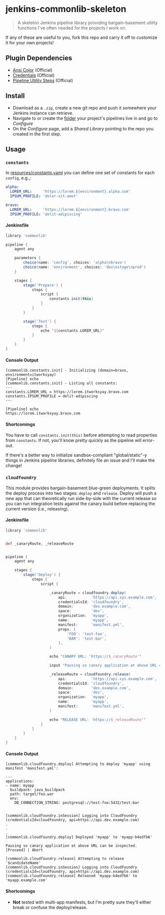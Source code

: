 # jenkins-commonlib-skeleton

> A skeleton Jenkins pipeline library providing bargain-basement utility functions
I've often needed for the projects I work on.

If any of these are useful to you, fork this repo and carry it off to customize
it for your own projects!



## Plugin Dependencies

- [Ansi Color](https://plugins.jenkins.io/ansicolor) (Official)
- [Credentials](https://plugins.jenkins.io/credentials) (Official)
- [Pipeline Utility Steps](https://plugins.jenkins.io/pipeline-utility-steps) (Official)



## Install

- Download as a `.zip`, create a new git repo and push it somewhere your Jenkins
  instance can retrieve.
- Navigate to or create the [folder](https://plugins.jenkins.io/cloudbees-folder)
  your project's pipelines live in and go to _Configure_
- On the _Configure_ page, add a _Shared Library_ pointing to the repo you
  created in the first step.



## Usage



### `constants`

In [resources/constants.yaml](resources/constants.yaml) you can define one set
of constants for each `config`, e.g.,:

````yaml
alpha:
  LOREM_URL:     'https://lorem.${environment}.alpha.com'
  IPSUM_PROFILE: 'dolor-sit-amet'

bravo:
  LOREM_URL:     'https://lorem.${environment}.bravo.com'
  IPSUM_PROFILE: 'delit-adipiscing'

````

#### Jenkinsfile

```groovy
library 'commonlib'

pipeline {
    agent any

    parameters {
        choice(name: 'config', choices: 'alpha\nbravo')
        choice(name: 'environment', choices: 'dev\nstage\nprod')
    }

    stages {
        stage('Prepare') {
            steps {
                script {
                    constants.init(this)
                }
            }
        }

        stage('Test') {
            steps {
                echo "${constants.LOREM_URL}"
            }
        }
    }
}
```

#### Console Output

```
[commonlib.constants.init] - Initializing (domain=bravo, environment=itworksyay)
[Pipeline] echo
[commonlib.constants.init] - Listing all constants:
---
constants.LOREM_URL = https://lorem.itworksyay.bravo.com
constants.IPSUM_PROFILE = delit-adipiscing
---

[Pipeline] echo
https://lorem.itworksyay.bravo.com
```

#### Shortcomings

You have to call `constants.init(this)` before attempting to read properties from
`constants`.  If not, you'll know pretty quickly as the pipeline will error-out.

If there's a better way to initialize sandbox-compliant "global/static"-y things
in Jenkins pipeline libraries, definitely file an issue and I'll make the change!



### `cloudfoundry`


This module provides bargain-basement blue-green deployments.  It splits the
deploy process into two stages: `deploy` and `release`.  Deploy will push a new
app that can theoretically run side-by-side with the current release so you can
run integration tests against the canary build before replacing the current
version (i.e., releasing).


#### Jenkinsfile

```groovy
library 'commonlib'


def _canaryRoute, _releaseRoute


pipeline {
    agent any

    stages {
        stage('Deploy') {
            steps {
                script {

                    _canaryRoute = cloudfoundry.deploy(
                        api:           'https://api.sys.example.com',
                        credentialsId: 'cloudfoundry',
                        domain:        'dev.example.com',
                        space:         'dev',
                        organization:  'myapp',
                        name:          'myapp',
                        manifest:      'manifest.yml',
                        props: [
                            'FOO': 'test-foo',
                            'BAR': 'test-bar',
                        ],
                    )

                    echo "CANARY URL: 'https://$_canaryRoute'"

                    input "Pausing so canary application at above URL can be inspected."

                    _releaseRoute = cloudfoundry.release(
                        api:           'https://api.sys.example.com',
                        credentialsId: 'cloudfoundry',
                        domain:        'dev.example.com',
                        space:         'dev',
                        organization:  'myapp',
                        name:          'myapp',
                        manifest:      'manifest.yml',
                    )

                    echo "RELEASE URL: 'https://$_releaseRoute'"
                }
            }
        }
    }
}
```

#### Console Output

```
[commonlib.cloudfoundry.deploy] Attempting to deploy 'myapp' using manifest 'manifest.yml':

---
applications:
- name: myapp
  buildpack: java_buildpack
  path: target/foo.war
  env:
    DB_CONNECTION_STRING: postgresql://test-foo:5432/test-bar


[commonlib.cloudfoundry.inSession] Logging into CloudFoundry (credentialsId=cloudfoundry, api=https://api.dev.example.com)
.
.
.
[commonlib.cloudfoundry.deploy] Deployed 'myapp' to 'myapp-b4edfb6'

Pausing so canary application at above URL can be inspected.
[Proceed] | Abort

[commonlib.cloudfoundry.release] Attempting to release '$candidateName'
[commonlib.cloudfoundry.inSession] Logging into CloudFoundry (credentialsId=cloudfoundry, api=https://api.dev.example.com)
[commonlib.cloudfoundry.release] Released 'myapp-b4edfb6' to 'myapp.example.com'
```

#### Shortcomings

- __Not__ tested with multi-app manifests, but I'm pretty sure they'll either
  break or confuse the deploy/release.
